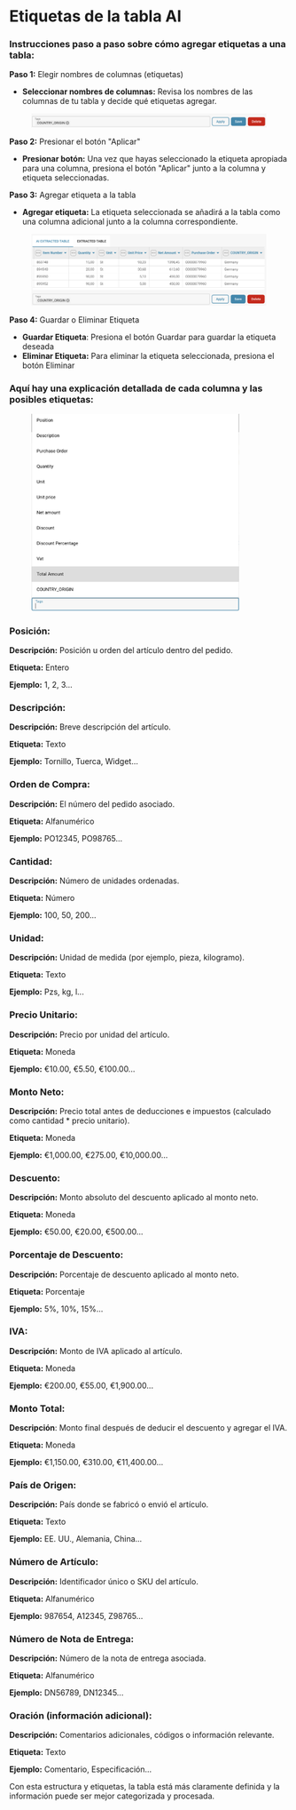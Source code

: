 # Etiquetas de la tabla AI

### Instrucciones paso a paso sobre cómo agregar etiquetas a una tabla:

**Paso 1:** Elegir nombres de columnas (etiquetas)

* **Seleccionar nombres de columnas:** Revisa los nombres de las columnas de tu tabla y decide qué etiquetas agregar.

<figure><img src="../../.gitbook/assets/ai-table-tags1.png" alt=""><figcaption></figcaption></figure>

**Paso 2:** Presionar el botón "Aplicar"

* **Presionar botón:** Una vez que hayas seleccionado la etiqueta apropiada para una columna, presiona el botón "Aplicar" junto a la columna y etiqueta seleccionadas.

**Paso 3:** Agregar etiqueta a la tabla

* **Agregar etiqueta:** La etiqueta seleccionada se añadirá a la tabla como una columna adicional junto a la columna correspondiente.

<figure><img src="../../.gitbook/assets/ai-table-tags2.png" alt=""><figcaption></figcaption></figure>

**Paso 4:** Guardar o Eliminar Etiqueta

* **Guardar Etiqueta**: Presiona el botón Guardar para guardar la etiqueta deseada
* **Eliminar Etiqueta:** Para eliminar la etiqueta seleccionada, presiona el botón Eliminar

### Aquí hay una explicación detallada de cada columna y las posibles etiquetas:

<figure><img src="../../.gitbook/assets/ai-table-tags3.png" alt="" width="375"><figcaption></figcaption></figure>

### **Posición:**

**Descripción:** Posición u orden del artículo dentro del pedido.

**Etiqueta:** Entero

**Ejemplo:** 1, 2, 3...

### **Descripción:**

**Descripción:** Breve descripción del artículo.

**Etiqueta:** Texto

**Ejemplo:** Tornillo, Tuerca, Widget...

### Orden de Compra:

**Descripción:** El número del pedido asociado.

**Etiqueta:** Alfanumérico

**Ejemplo:** PO12345, PO98765...

### Cantidad:

**Descripción:** Número de unidades ordenadas.

**Etiqueta:** Número

**Ejemplo:** 100, 50, 200...

### Unidad:

**Descripción:** Unidad de medida (por ejemplo, pieza, kilogramo).

**Etiqueta:** Texto

**Ejemplo:** Pzs, kg, l...

### Precio Unitario:

**Descripción:** Precio por unidad del artículo.

**Etiqueta:** Moneda

**Ejemplo:** €10.00, €5.50, €100.00...

### Monto Neto:

**Descripción:** Precio total antes de deducciones e impuestos (calculado como cantidad \* precio unitario).

**Etiqueta:** Moneda

**Ejemplo:** €1,000.00, €275.00, €10,000.00...

### Descuento:

**Descripción:** Monto absoluto del descuento aplicado al monto neto.

**Etiqueta:** Moneda

**Ejemplo:** €50.00, €20.00, €500.00...

### Porcentaje de Descuento:

**Descripción:** Porcentaje de descuento aplicado al monto neto.

**Etiqueta:** Porcentaje

**Ejemplo:** 5%, 10%, 15%...

### IVA:

**Descripción:** Monto de IVA aplicado al artículo.

**Etiqueta:** Moneda

**Ejemplo:** €200.00, €55.00, €1,900.00...

### Monto Total:

**Descripción**: Monto final después de deducir el descuento y agregar el IVA.

**Etiqueta:** Moneda

**Ejemplo:** €1,150.00, €310.00, €11,400.00...

### País de Origen:

**Descripción:** País donde se fabricó o envió el artículo.

**Etiqueta:** Texto

**Ejemplo:** EE. UU., Alemania, China...

### Número de Artículo:

**Descripción:** Identificador único o SKU del artículo.

**Etiqueta:** Alfanumérico

**Ejemplo:** 987654, A12345, Z98765...

### Número de Nota de Entrega:

**Descripción:** Número de la nota de entrega asociada.

**Etiqueta:** Alfanumérico

**Ejemplo:** DN56789, DN12345...

### Oración (información adicional):

**Descripción:** Comentarios adicionales, códigos o información relevante.

**Etiqueta:** Texto

**Ejemplo:** Comentario, Especificación...

Con esta estructura y etiquetas, la tabla está más claramente definida y la información puede ser mejor categorizada y procesada.
